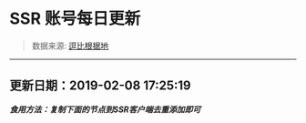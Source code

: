 # SSR 账号每日更新 
> 数据来源: [逗比根据地](https://doub.io/sszhfx/) 
----------------------------------------------
## 更新日期：2019-02-08 17:25:19 
***食用方法：复制下面的节点到SSR客户端去重添加即可***

 